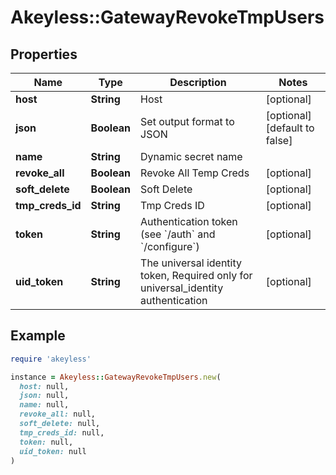 # Akeyless::GatewayRevokeTmpUsers

## Properties

| Name | Type | Description | Notes |
| ---- | ---- | ----------- | ----- |
| **host** | **String** | Host | [optional] |
| **json** | **Boolean** | Set output format to JSON | [optional][default to false] |
| **name** | **String** | Dynamic secret name |  |
| **revoke_all** | **Boolean** | Revoke All Temp Creds | [optional] |
| **soft_delete** | **Boolean** | Soft Delete | [optional] |
| **tmp_creds_id** | **String** | Tmp Creds ID | [optional] |
| **token** | **String** | Authentication token (see &#x60;/auth&#x60; and &#x60;/configure&#x60;) | [optional] |
| **uid_token** | **String** | The universal identity token, Required only for universal_identity authentication | [optional] |

## Example

```ruby
require 'akeyless'

instance = Akeyless::GatewayRevokeTmpUsers.new(
  host: null,
  json: null,
  name: null,
  revoke_all: null,
  soft_delete: null,
  tmp_creds_id: null,
  token: null,
  uid_token: null
)
```

